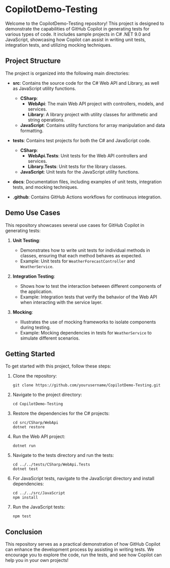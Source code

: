 # CopilotDemo-Testing

Welcome to the CopilotDemo-Testing repository! This project is designed to demonstrate the capabilities of GitHub Copilot in generating tests for various types of code. It includes sample projects in C# .NET 9.0 and JavaScript, showcasing how Copilot can assist in writing unit tests, integration tests, and utilizing mocking techniques.

## Project Structure

The project is organized into the following main directories:

- **src**: Contains the source code for the C# Web API and Library, as well as JavaScript utility functions.
  - **CSharp**: 
    - **WebApi**: The main Web API project with controllers, models, and services.
    - **Library**: A library project with utility classes for arithmetic and string operations.
  - **JavaScript**: Contains utility functions for array manipulation and data formatting.

- **tests**: Contains test projects for both the C# and JavaScript code.
  - **CSharp**: 
    - **WebApi.Tests**: Unit tests for the Web API controllers and services.
    - **Library.Tests**: Unit tests for the library classes.
  - **JavaScript**: Unit tests for the JavaScript utility functions.

- **docs**: Documentation files, including examples of unit tests, integration tests, and mocking techniques.

- **.github**: Contains GitHub Actions workflows for continuous integration.

## Demo Use Cases

This repository showcases several use cases for GitHub Copilot in generating tests:

1. **Unit Testing**: 
   - Demonstrates how to write unit tests for individual methods in classes, ensuring that each method behaves as expected.
   - Example: Unit tests for `WeatherForecastController` and `WeatherService`.

2. **Integration Testing**: 
   - Shows how to test the interaction between different components of the application.
   - Example: Integration tests that verify the behavior of the Web API when interacting with the service layer.

3. **Mocking**: 
   - Illustrates the use of mocking frameworks to isolate components during testing.
   - Example: Mocking dependencies in tests for `WeatherService` to simulate different scenarios.

## Getting Started

To get started with this project, follow these steps:

1. Clone the repository:
   ```
   git clone https://github.com/yourusername/CopilotDemo-Testing.git
   ```

2. Navigate to the project directory:
   ```
   cd CopilotDemo-Testing
   ```

3. Restore the dependencies for the C# projects:
   ```
   cd src/CSharp/WebApi
   dotnet restore
   ```

4. Run the Web API project:
   ```
   dotnet run
   ```

5. Navigate to the tests directory and run the tests:
   ```
   cd ../../tests/CSharp/WebApi.Tests
   dotnet test
   ```

6. For JavaScript tests, navigate to the JavaScript directory and install dependencies:
   ```
   cd ../../src/JavaScript
   npm install
   ```

7. Run the JavaScript tests:
   ```
   npm test
   ```

## Conclusion

This repository serves as a practical demonstration of how GitHub Copilot can enhance the development process by assisting in writing tests. We encourage you to explore the code, run the tests, and see how Copilot can help you in your own projects!